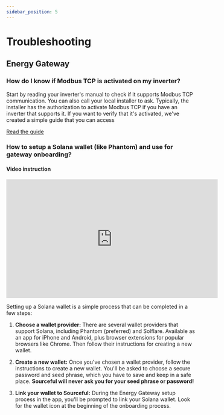 ```yaml
---
sidebar_position: 5
---
```


# Troubleshooting

## Energy Gateway

### How do I know if Modbus TCP is activated on my inverter?
Start by reading your inverter's manual to check if it supports Modbus TCP communication. You can also call your local installer to ask. Typically, the installer has the authorization to activate Modbus TCP if you have an inverter that supports it. If you want to verify that it's activated, we've created a simple guide that you can access 

<a class="button button--primary" href="https://github.com/srcfl/egw-getting-started/blob/main/test_con.md">Read the guide</a>

### How to setup a Solana wallet (like Phantom) and use for gateway onboarding?

#### Video instruction
<iframe width="560" height="315" src="https://www.youtube.com/embed/5G5H3nmAgwM?si=zn74TWmNqChvup_k" title="YouTube video player" frameborder="0" allow="accelerometer; autoplay; clipboard-write; encrypted-media; gyroscope; picture-in-picture; web-share" referrerpolicy="strict-origin-when-cross-origin" allowfullscreen></iframe>

Setting up a Solana wallet is a simple process that can be completed in a few steps:

1. **Choose a wallet provider:** There are several wallet providers that support Solana, including Phantom (preferred) and Solflare. Available as an app for iPhone and Android, plus browser extensions for popular browsers like Chrome. Then follow their instructions for creating a new wallet.

2. **Create a new wallet:** Once you've chosen a wallet provider, follow the instructions to create a new wallet. You'll be asked to choose a secure password and seed phrase, which you have to save and keep in a safe place. **Sourceful will never ask you for your seed phrase or password!**

3. **Link your wallet to Sourceful:** During the Energy Gateway setup process in the app, you'll be prompted to link your Solana wallet. Look for the wallet icon at the beginning of the onboarding process.
